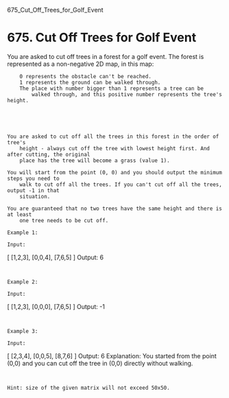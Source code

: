 675_Cut_Off_Trees_for_Golf_Event
# 675. Cut Off Trees for Golf Event

You are asked to cut off trees in a forest for a golf event. The forest is represented as a
        non-negative 2D map, in this map:

    
        0 represents the obstacle can't be reached.
        1 represents the ground can be walked through.
        The place with number bigger than 1 represents a tree can be
            walked through, and this positive number represents the tree's height.
        
    

     

    You are asked to cut off all the trees in this forest in the order of tree's
        height - always cut off the tree with lowest height first. And after cutting, the original
        place has the tree will become a grass (value 1).

    You will start from the point (0, 0) and you should output the minimum steps you need to
        walk to cut off all the trees. If you can't cut off all the trees, output -1 in that
        situation.

    You are guaranteed that no two trees have the same height and there is at least
        one tree needs to be cut off.

    Example 1:

    Input:
[
 [1,2,3],
 [0,0,4],
 [7,6,5]
]
Output: 6

     

    Example 2:

    Input:
[
 [1,2,3],
 [0,0,0],
 [7,6,5]
]
Output: -1

     

    Example 3:

    Input:
[
 [2,3,4],
 [0,0,5],
 [8,7,6]
]
Output: 6
Explanation: You started from the point (0,0) and you can cut off the tree in (0,0) directly without walking.

     

    Hint: size of the given matrix will not exceed 50x50.